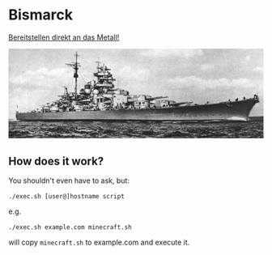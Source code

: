 # Bismarck

[Bereitstellen direkt an das Metall!](http://translate.google.com/#de/en/Bereitstellen%20direkt%20an%20das%20Metall)

![Bismarck](bismarck.jpg)

## How does it work?

You shouldn't even have to ask, but:

    ./exec.sh [user@]hostname script

e.g.

    ./exec.sh example.com minecraft.sh

will copy `minecraft.sh` to example.com and execute it.
